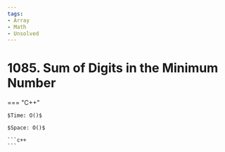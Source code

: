 ```yaml
---
tags:
- Array
- Math
- Unsolved
---
```



# 1085. Sum of Digits in the Minimum Number

=== "C++"

    $Time: O()$

    $Space: O()$

    ```c++
    ```